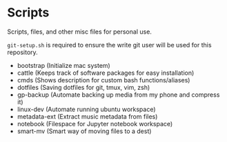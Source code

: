 # Scripts

Scripts, files, and other misc files for personal use.

`git-setup.sh` is required to ensure the write git user will be used for this repository.

- bootstrap (Initialize mac system)
- cattle (Keeps track of software packages for easy installation)
- cmds (Shows description for custom bash functions/aliases)
- dotfiles (Saving dotfiles for git, tmux, vim, zsh)
- gp-backup (Automate backing up media from my phone and compress it)
- linux-dev (Automate running ubuntu workspace)
- metadata-ext (Extract music metadata from files)
- notebook (Filespace for Jupyter notebook workspace)
- smart-mv (Smart way of moving files to a dest)
